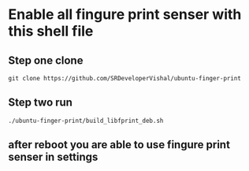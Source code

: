 # Enable all fingure print senser with this shell file
## Step one clone
```
git clone https://github.com/SRDeveloperVishal/ubuntu-finger-print
```
## Step two run
```
./ubuntu-finger-print/build_libfprint_deb.sh
```
## after reboot you are able to use fingure print senser in settings
